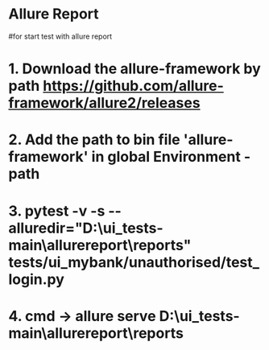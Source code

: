 # Allure Report
#for start test with allure report
# 1. Download the allure-framework by path https://github.com/allure-framework/allure2/releases
# 2. Add the path to bin file 'allure-framework' in global Environment - path 
# 3. pytest -v -s --alluredir="D:\ui_tests-main\allurereport\reports" tests/ui_mybank/unauthorised/test_login.py
# 4. cmd -> allure serve D:\ui_tests-main\allurereport\reports
